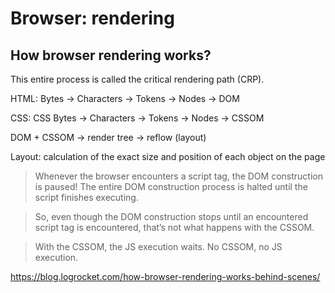 # Browser: rendering

## How browser rendering works?

This entire process is called the critical rendering path (CRP).

HTML: Bytes -> Characters -> Tokens -> Nodes -> DOM

CSS: CSS Bytes -> Characters -> Tokens -> Nodes -> CSSOM

DOM + CSSOM -> render tree -> reflow (layout)

Layout: calculation of the exact size and position of each object on the page

> Whenever the browser encounters a script tag, the DOM construction is paused! The entire DOM construction process is halted until the script finishes executing.

> So, even though the DOM construction stops until an encountered script tag is encountered, that’s not what happens with the CSSOM.

> With the CSSOM, the JS execution waits. No CSSOM, no JS execution.

https://blog.logrocket.com/how-browser-rendering-works-behind-scenes/
